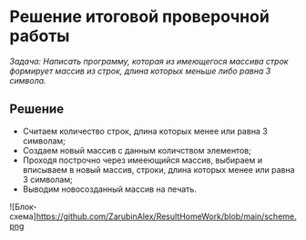 # Решение итоговой проверочной работы
*Задача: Написать программу, которая из имеющегося массива строк формирует массив из строк, длина которых меньше либо равна 3 символа.*


## Решение

* Считаем количество строк, длина которых менее или равна 3 символам;
* Создаем новый массив с данным количством элементов;
* Проходя построчно через имееющийся массив, выбираем и вписываем в новый массив, строки, длина которых менее или равна 3 символам;
* Выводим новосозданный массив на печать.

![Блок-схема]https://github.com/ZarubinAlex/ResultHomeWork/blob/main/scheme.png